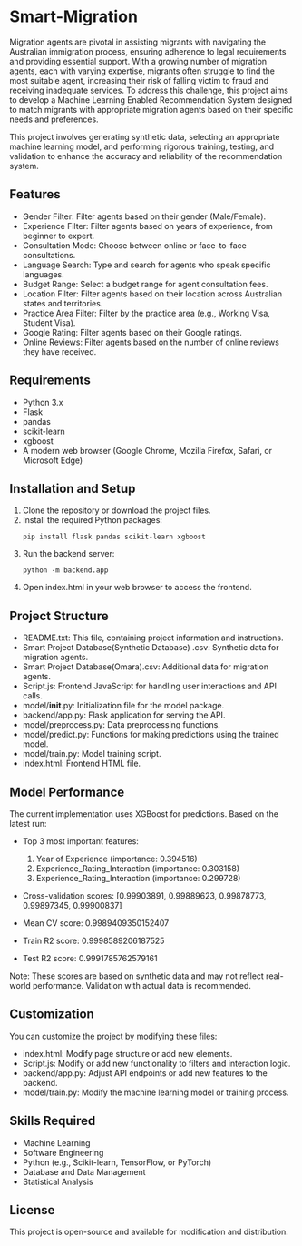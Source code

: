 # Smart-Migration

Migration agents are pivotal in assisting migrants with navigating the Australian immigration process, ensuring adherence to legal requirements and providing essential support. With a growing number of migration agents, each with varying expertise, migrants often struggle to find the most suitable agent, increasing their risk of falling victim to fraud and receiving inadequate services. To address this challenge, this project aims to develop a Machine Learning Enabled Recommendation System designed to match migrants with appropriate migration agents based on their specific needs and preferences.

This project involves generating synthetic data, selecting an appropriate machine learning model, and performing rigorous training, testing, and validation to enhance the accuracy and reliability of the recommendation system.

## Features

- Gender Filter: Filter agents based on their gender (Male/Female).
- Experience Filter: Filter agents based on years of experience, from beginner to expert.
- Consultation Mode: Choose between online or face-to-face consultations.
- Language Search: Type and search for agents who speak specific languages.
- Budget Range: Select a budget range for agent consultation fees.
- Location Filter: Filter agents based on their location across Australian states and territories.
- Practice Area Filter: Filter by the practice area (e.g., Working Visa, Student Visa).
- Google Rating: Filter agents based on their Google ratings.
- Online Reviews: Filter agents based on the number of online reviews they have received.

## Requirements

- Python 3.x
- Flask
- pandas
- scikit-learn
- xgboost
- A modern web browser (Google Chrome, Mozilla Firefox, Safari, or Microsoft Edge)

## Installation and Setup

1. Clone the repository or download the project files.
2. Install the required Python packages:
   ```
   pip install flask pandas scikit-learn xgboost
   ```
3. Run the backend server:
   ```
   python -m backend.app
   ```
4. Open index.html in your web browser to access the frontend.

## Project Structure

- README.txt: This file, containing project information and instructions.
- Smart Project Database(Synthetic Database) .csv: Synthetic data for migration agents.
- Smart Project Database(Omara).csv: Additional data for migration agents.
- Script.js: Frontend JavaScript for handling user interactions and API calls.
- model/**init**.py: Initialization file for the model package.
- backend/app.py: Flask application for serving the API.
- model/preprocess.py: Data preprocessing functions.
- model/predict.py: Functions for making predictions using the trained model.
- model/train.py: Model training script.
- index.html: Frontend HTML file.

## Model Performance

The current implementation uses XGBoost for predictions. Based on the latest run:

- Top 3 most important features:

  1. Year of Experience (importance: 0.394516)
  2. Experience_Rating_Interaction (importance: 0.303158)
  3. Experience_Rating_Interaction (importance: 0.299728)

- Cross-validation scores: [0.99903891, 0.99889623, 0.99878773, 0.99897345, 0.99900837]
- Mean CV score: 0.9989409350152407
- Train R2 score: 0.9998589206187525
- Test R2 score: 0.9991785762579161

Note: These scores are based on synthetic data and may not reflect real-world performance. Validation with actual data is recommended.

## Customization

You can customize the project by modifying these files:

- index.html: Modify page structure or add new elements.
- Script.js: Modify or add new functionality to filters and interaction logic.
- backend/app.py: Adjust API endpoints or add new features to the backend.
- model/train.py: Modify the machine learning model or training process.

## Skills Required

- Machine Learning
- Software Engineering
- Python (e.g., Scikit-learn, TensorFlow, or PyTorch)
- Database and Data Management
- Statistical Analysis

## License

This project is open-source and available for modification and distribution.
